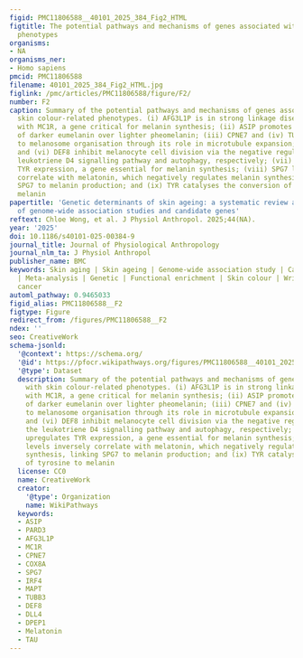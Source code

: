 ```yaml
---
figid: PMC11806588__40101_2025_384_Fig2_HTML
figtitle: The potential pathways and mechanisms of genes associated with skin colour-related
  phenotypes
organisms:
- NA
organisms_ner:
- Homo sapiens
pmcid: PMC11806588
filename: 40101_2025_384_Fig2_HTML.jpg
figlink: /pmc/articles/PMC11806588/figure/F2/
number: F2
caption: Summary of the potential pathways and mechanisms of genes associated with
  skin colour-related phenotypes. (i) AFG3L1P is in strong linkage disequilibrium
  with MC1R, a gene critical for melanin synthesis; (ii) ASIP promotes the synthesis
  of darker eumelanin over lighter pheomelanin; (iii) CPNE7 and (iv) TUBB3 contribute
  to melanosome organisation through its role in microtubule expansion; (v) DPEP1
  and (vi) DEF8 inhibit melanocyte cell division via the negative regulation of the
  leukotriene D4 signalling pathway and autophagy, respectively; (vii) IRF4 upregulates
  TYR expression, a gene essential for melanin synthesis; (viii) SPG7 levels inversely
  correlate with melatonin, which negatively regulates melanin synthesis, linking
  SPG7 to melanin production; and (ix) TYR catalyses the conversion of tyrosine to
  melanin
papertitle: 'Genetic determinants of skin ageing: a systematic review and meta-analysis
  of genome-wide association studies and candidate genes'
reftext: Chloe Wong, et al. J Physiol Anthropol. 2025;44(NA).
year: '2025'
doi: 10.1186/s40101-025-00384-9
journal_title: Journal of Physiological Anthropology
journal_nlm_ta: J Physiol Anthropol
publisher_name: BMC
keywords: Skin aging | Skin ageing | Genome-wide association study | Candidate gene
  | Meta-analysis | Genetic | Functional enrichment | Skin colour | Wrinkling | Skin
  cancer
automl_pathway: 0.9465033
figid_alias: PMC11806588__F2
figtype: Figure
redirect_from: /figures/PMC11806588__F2
ndex: ''
seo: CreativeWork
schema-jsonld:
  '@context': https://schema.org/
  '@id': https://pfocr.wikipathways.org/figures/PMC11806588__40101_2025_384_Fig2_HTML.html
  '@type': Dataset
  description: Summary of the potential pathways and mechanisms of genes associated
    with skin colour-related phenotypes. (i) AFG3L1P is in strong linkage disequilibrium
    with MC1R, a gene critical for melanin synthesis; (ii) ASIP promotes the synthesis
    of darker eumelanin over lighter pheomelanin; (iii) CPNE7 and (iv) TUBB3 contribute
    to melanosome organisation through its role in microtubule expansion; (v) DPEP1
    and (vi) DEF8 inhibit melanocyte cell division via the negative regulation of
    the leukotriene D4 signalling pathway and autophagy, respectively; (vii) IRF4
    upregulates TYR expression, a gene essential for melanin synthesis; (viii) SPG7
    levels inversely correlate with melatonin, which negatively regulates melanin
    synthesis, linking SPG7 to melanin production; and (ix) TYR catalyses the conversion
    of tyrosine to melanin
  license: CC0
  name: CreativeWork
  creator:
    '@type': Organization
    name: WikiPathways
  keywords:
  - ASIP
  - PARD3
  - AFG3L1P
  - MC1R
  - CPNE7
  - COX8A
  - SPG7
  - IRF4
  - MAPT
  - TUBB3
  - DEF8
  - DLL4
  - DPEP1
  - Melatonin
  - TAU
---
```

